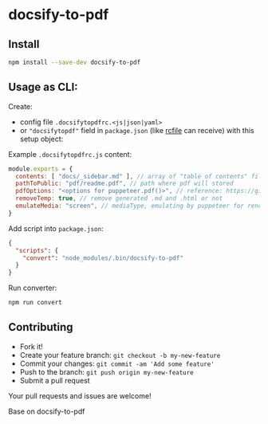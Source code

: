 # docsify-to-pdf

## Install

```sh
npm install --save-dev docsify-to-pdf
```

## Usage as CLI:

Create:

* config file `.docsifytopdfrc.<js|json|yaml>`
* or `"docsifytopdf"` field in `package.json` (like [rcfile][rcfile] can receive) with this setup object:

Example `.docsifytopdfrc.js` content:

```js
module.exports = {
  contents: [ "docs/_sidebar.md" ], // array of "table of contents" files path
  pathToPublic: "pdf/readme.pdf", // path where pdf will stored
  pdfOptions: "<options for puppeteer.pdf()>", // reference: https://github.com/GoogleChrome/puppeteer/blob/master/docs/api.md#pagepdfoptions
  removeTemp: true, // remove generated .md and .html or not
  emulateMedia: "screen", // mediaType, emulating by puppeteer for rendering pdf, 'print' by default (reference: https://github.com/GoogleChrome/puppeteer/blob/master/docs/api.md#pageemulatemediamediatype)
}
```

Add script into `package.json`:

```json
{
  "scripts": {
    "convert": "node_modules/.bin/docsify-to-pdf"
  }
}
```

Run converter:

```sh
npm run convert
```

## Contributing

- Fork it!
- Create your feature branch: `git checkout -b my-new-feature`
- Commit your changes: `git commit -am 'Add some feature'`
- Push to the branch: `git push origin my-new-feature`
- Submit a pull request

Your pull requests and issues are welcome!

[rcfile]: https://www.npmjs.com/package/rcfile


Base on docsify-to-pdf
